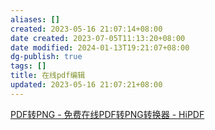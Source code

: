 ```yaml
---
aliases: []
created: 2023-05-16 21:07:14+08:00
date created: 2023-07-05T11:13:20+08:00
date modified: 2024-01-13T19:21:07+08:00
dg-publish: true
tags: []
title: 在线pdf编辑
updated: 2023-05-16 21:07:21+08:00
---
```


[PDF转PNG - 免费在线PDF转PNG转换器 - HiPDF](https://www.hipdf.cn/pdf-to-png)